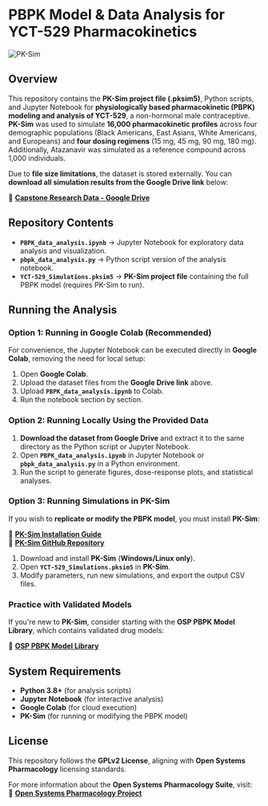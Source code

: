 # **PBPK Model & Data Analysis for YCT-529 Pharmacokinetics**
![PK-Sim](https://github.com/user-attachments/assets/7a64a49e-57ea-4509-92d9-19f232510cdf)


## **Overview**
This repository contains the **PK-Sim project file (.pksim5)**, Python scripts, and Jupyter Notebook for **physiologically based pharmacokinetic (PBPK) modeling and analysis of YCT-529**, a non-hormonal male contraceptive. **PK-Sim** was used to simulate **16,000 pharmacokinetic profiles** across four demographic populations (Black Americans, East Asians, White Americans, and Europeans) and **four dosing regimens** (15 mg, 45 mg, 90 mg, 180 mg). Additionally, Atazanavir was simulated as a reference compound across 1,000 individuals.

Due to **file size limitations**, the dataset is stored externally. You can **download all simulation results from the Google Drive link** below:

🔗 **[Capstone Research Data - Google Drive](https://drive.google.com/drive/folders/1aNzhYjV4fwAKMfu8Sjh9Xx_S3eiyMBtl?usp=sharing)**  

## **Repository Contents**
- **`PBPK_data_analysis.ipynb`** → Jupyter Notebook for exploratory data analysis and visualization.
- **`pbpk_data_analysis.py`** → Python script version of the analysis notebook.
- **`YCT-529_Simulations.pksim5`** → **PK-Sim project file** containing the full PBPK model (requires PK-Sim to run).

## **Running the Analysis**

### **Option 1: Running in Google Colab (Recommended)**
For convenience, the Jupyter Notebook can be executed directly in **Google Colab**, removing the need for local setup:
1. Open **Google Colab**.
2. Upload the dataset files from the **Google Drive link** above.
3. Upload **`PBPK_data_analysis.ipynb`** to Colab.
4. Run the notebook section by section.

### **Option 2: Running Locally Using the Provided Data**
1. **Download the dataset from Google Drive** and extract it to the same directory as the Python script or Jupyter Notebook.
2. Open **`PBPK_data_analysis.ipynb`** in Jupyter Notebook or **`pbpk_data_analysis.py`** in a Python environment.
3. Run the script to generate figures, dose-response plots, and statistical analyses.

### **Option 3: Running Simulations in PK-Sim**
If you wish to **replicate or modify the PBPK model**, you must install **PK-Sim**:

🔗 **[PK-Sim Installation Guide](https://github.com/Open-Systems-Pharmacology/Suite)**  
🔗 **[PK-Sim GitHub Repository](https://github.com/Open-Systems-Pharmacology/PK-Sim)**  

1. Download and install **PK-Sim** (**Windows/Linux only**).
2. Open **`YCT-529_Simulations.pksim5`** in **PK-Sim**.
3. Modify parameters, run new simulations, and export the output CSV files.

### **Practice with Validated Models**
If you're new to **PK-Sim**, consider starting with the **OSP PBPK Model Library**, which contains validated drug models:

🔗 **[OSP PBPK Model Library](https://github.com/Open-Systems-Pharmacology/OSP-PBPK-Model-Library)**

## **System Requirements**
- **Python 3.8+** (for analysis scripts)
- **Jupyter Notebook** (for interactive analysis)
- **Google Colab** (for cloud execution)
- **PK-Sim** (for running or modifying the PBPK model)

## **License**
This repository follows the **GPLv2 License**, aligning with **Open Systems Pharmacology** licensing standards.

For more information about the **Open Systems Pharmacology Suite**, visit:  
🔗 **[Open Systems Pharmacology Project](http://setup.open-systems-pharmacology.org)**

